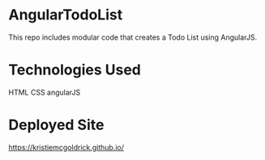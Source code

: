# AngularTodoList

This repo includes modular code that creates a Todo List using AngularJS.


# Technologies Used

HTML
CSS
angularJS

# Deployed Site
https://kristiemcgoldrick.github.io/
